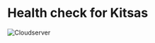 # Health check for Kitsas

![Cloudserver](https://github.com/artoh/kitsashealth/actions/workflows/cloud.yml/badge.svg)
